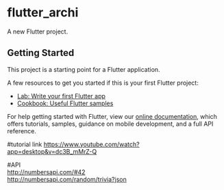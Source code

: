 
# flutter_archi

A new Flutter project.

## Getting Started

This project is a starting point for a Flutter application.

A few resources to get you started if this is your first Flutter project:

- [Lab: Write your first Flutter app](https://flutter.dev/docs/get-started/codelab)
- [Cookbook: Useful Flutter samples](https://flutter.dev/docs/cookbook)

For help getting started with Flutter, view our
[online documentation](https://flutter.dev/docs), which offers tutorials,
samples, guidance on mobile development, and a full API reference.

#tutorial link
https://www.youtube.com/watch?app=desktop&v=dc3B_mMrZ-Q

#API <br/>
http://numbersapi.com/#42 <br/>
http://numbersapi.com/random/trivia?json
